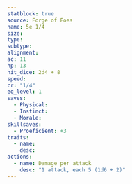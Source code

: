 ```yaml
---
statblock: true
source: Forge of Foes
name: 5e 1/4
size: 
type: 
subtype: 
alignment: 
ac: 11
hp: 13
hit_dice: 2d4 + 8
speed: 
cr: "1/4"
eq_level: 1
saves:
  - Physical: 
  - Instinct: 
  - Morale: 
skillsaves:
  - Proeficient: +3
traits:
  - name: 
    desc: 
actions:
  - name: Damage per attack
    desc: "1 attack, each 5 (1d6 + 2)"
---
```


